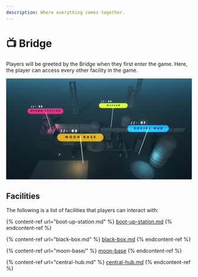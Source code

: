 ```yaml
---
description: Where everything comes together.
---
```


# 📺 Bridge

Players will be greeted by the Bridge when they first enter the game. Here, the player can access every other facility in the game.&#x20;

![](../.gitbook/assets/overview.jpg)

## Facilities

The following is a list of facilities that players can interact with:&#x20;

{% content-ref url="boot-up-station.md" %}
[boot-up-station.md](boot-up-station.md)
{% endcontent-ref %}

{% content-ref url="black-box.md" %}
[black-box.md](black-box.md)
{% endcontent-ref %}

{% content-ref url="moon-base/" %}
[moon-base](moon-base/)
{% endcontent-ref %}

{% content-ref url="central-hub.md" %}
[central-hub.md](central-hub.md)
{% endcontent-ref %}
